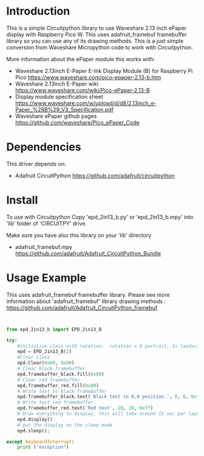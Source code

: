 # Introduction
This is a simple Circuitpython library to use Waveshare 2.13 inch ePaper display with Raspberry Pico W. This uses adafruit_framebuf framebuffer library so you can use any of its drawing methods. 
This is a just simple conversion from Waveshare Micropython code to work with Circuitpython.

More information about the ePaper module this works with:
* Waveshare 2.13inch E-Paper E-Ink Display Module (B) for Raspberry Pi Pico https://www.waveshare.com/pico-epaper-2.13-b.htm
* Waveshare 2.13inch E-Paper wiki https://www.waveshare.com/wiki/Pico-ePaper-2.13-B
* Display module specification sheet https://www.waveshare.com/w/upload/d/d8/2.13inch_e-Paper_%28B%29_V3_Specification.pdf
* Waveshare ePaper github pages https://github.com/waveshare/Pico_ePaper_Code



# Dependencies
This driver depends on:
* Adafruit CircuitPython https://github.com/adafruit/circuitpython



# Install 
To use with Circuitpython Copy 'epd_2in13_b.py' or 'epd_2in13_b.mpy' into 'lib' folder of 'CIRCUITPY' drive. 

Make sure you have also this library on your 'lib' directory

* adafruit_framebuf.mpy https://github.com/adafruit/Adafruit_CircuitPython_Bundle


# Usage Example

This uses adafruit_framebuf framebuffer library. Please see more information about 'adafruit_framebuf' library drawing methods : 
https://github.com/adafruit/Adafruit_CircuitPython_framebuf 

```python


from epd_2in13_b import EPD_2in13_B

try:
    #initialise class with rotation:  rotation = 0 portrait, 1= landscape, 2 portrait upside down, 3= landscape upside down
    epd = EPD_2in13_B(2)
    #clear class
    epd.Clear(0x00, 0x00)
    # Clear black framebuffer
    epd.framebuffer_black.fill(0x00)
    # Clear red framebuffer
    epd.framebuffer_red.fill(0x00)
    # Write text to black framebuffer
    epd.framebuffer_black.text('Black text in 0,0 position.', 0, 0, 0xff)
    # Write text red framebuffer
    epd.framebuffer_red.text('Red text', 20, 20, 0xff)
    # Draw everything to display, this will take around 15 sec per layer
    epd.display()
    # put the display on the sleep mode
    epd.sleep();

except KeyboardInterrupt:
    print ("exception")


```








